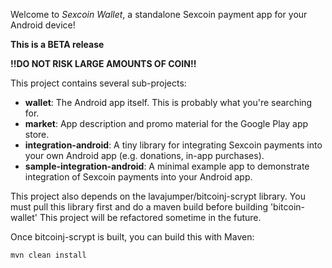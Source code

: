 Welcome to _Sexcoin Wallet_, a standalone Sexcoin payment app for your Android device!

__This is a BETA release__

__!!DO NOT RISK LARGE AMOUNTS OF COIN!!__

This project contains several sub-projects:

 * __wallet__:
     The Android app itself. This is probably what you're searching for.
 * __market__:
     App description and promo material for the Google Play app store.
 * __integration-android__:
     A tiny library for integrating Sexcoin payments into your own Android app
     (e.g. donations, in-app purchases).
 * __sample-integration-android__:
     A minimal example app to demonstrate integration of Sexcoin payments into
     your Android app.

This project also depends on the lavajumper/bitcoinj-scrypt library. You must pull this library first and do a maven build before building 'bitcoin-wallet'
This project will be refactored sometime in the future.

Once bitcoinj-scrypt is built, you can build this with Maven:

`mvn clean install`
